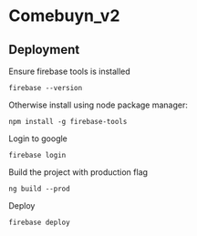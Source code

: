 # Comebuyn_v2

## Deployment

Ensure firebase tools is installed 

```
firebase --version
```
   Otherwise install using node package manager:
```
npm install -g firebase-tools
```

Login to google 
```
firebase login
```

Build the project with production flag
```
ng build --prod
```

Deploy
```
firebase deploy
```



